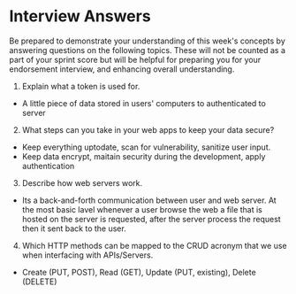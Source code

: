 # Interview Answers
Be prepared to demonstrate your understanding of this week's concepts by answering questions on the following topics. These will not be counted as a part of your sprint score but will be helpful for preparing you for your endorsement interview, and enhancing overall understanding.
​
1. Explain what a token is used for.
- A little piece of data stored in users' computers to authenticated to server
​
2. What steps can you take in your web apps to keep your data secure?
- Keep everything uptodate, scan for vulnerability, sanitize user input.
- Keep data encrypt, maitain security during the development, apply authentication
​
3. Describe how web servers work.
- Its a back-and-forth communication between user and web server. At the most basic lavel whenever a user browse the web a file that is hosted on the server is requested, after the server process the request then it sent back to the user.
​
4. Which HTTP methods can be mapped to the CRUD acronym that we use when interfacing with APIs/Servers.
- Create (PUT, POST), Read (GET), Update (PUT, existing), Delete (DELETE)
